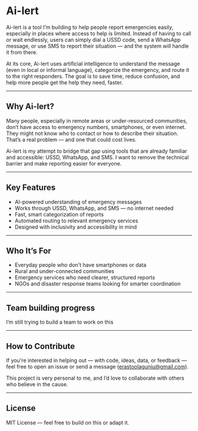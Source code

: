 # Ai-lert

Ai-lert is a tool I’m building to help people report emergencies easily, especially in places where access to help is limited. Instead of having to call or wait endlessly, users can simply dial a USSD code, send a WhatsApp message, or use SMS to report their situation — and the system will handle it from there.

At its core, Ai-lert uses artificial intelligence to understand the message (even in local or informal language), categorize the emergency, and route it to the right responders. The goal is to save time, reduce confusion, and help more people get the help they need, faster.

---

## Why Ai-lert?

Many people, especially in remote areas or under-resourced communities, don’t have access to emergency numbers, smartphones, or even internet. They might not know who to contact or how to describe their situation. That’s a real problem — and one that could cost lives.

Ai-lert is my attempt to bridge that gap using tools that are already familiar and accessible: USSD, WhatsApp, and SMS. I want to remove the technical barrier and make reporting easier for everyone.

---

## Key Features

- AI-powered understanding of emergency messages
- Works through USSD, WhatsApp, and SMS — no internet needed
- Fast, smart categorization of reports
- Automated routing to relevant emergency services
- Designed with inclusivity and accessibility in mind

---

## Who It’s For

- Everyday people who don’t have smartphones or data
- Rural and under-connected communities
- Emergency services who need clearer, structured reports
- NGOs and disaster response teams looking for smarter coordination

---

## Team building progress

I’m still trying to build a team to work on this


---

## How to Contribute

If you're interested in helping out — with code, ideas, data, or feedback — feel free to open an issue or send a message (erastoolagunju@gmail.com).

This project is very personal to me, and I’d love to collaborate with others who believe in the cause.

---

## License

MIT License — feel free to build on this or adapt it.
